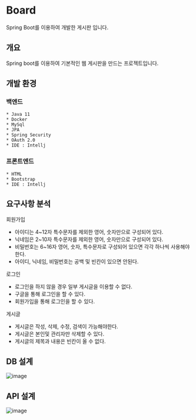 # Board
Spring Boot를 이용하여 개발한 게시판 입니다.

## 개요
Spring boot를 이용하여 기본적인 웹 게시판을 만드는 프로젝트입니다.

## 개발 환경
### 백엔드
```
* Java 11
* Docker
* MySql
* JPA
* Spring Security
* OAuth 2.0
* IDE : Intellj
```

### 프론트엔드
```
* HTML
* Bootstrap
* IDE : Intellj
```

## 요구사항 분석

회원가입
- 아이디는 4~12자 특수문자를 제외한 영어, 숫자만으로 구성되어 있다.
- 닉네임은 2~10자 특수문자를 제외한 영어, 숫자만으로 구성되어 있다.
- 비밀번호는 6~16자 영어, 숫자, 특수문자로 구성되어 있으면 각각 하나씩 사용해야한다.
- 아이디, 닉네임, 비밀번호는 공백 및 빈칸이 있으면 안된다.

로그인
- 로그인을 하지 않을 경우 일부 게시글을 이용할 수 없다.
- 구글을 통해 로그인을 할 수 있다.
- 회원가입을 통해 로그인을 할 수 있다.

게시글
- 게시글은 작성, 삭제, 수정, 검색이 가능해야한다.
- 게시글은 본인및 관리자만 삭제할 수 있다.
- 게시글의 제목과 내용은 빈칸이 올 수 없다.

## DB 설계
![image](https://user-images.githubusercontent.com/68494227/179522933-293b3e3c-b26d-44ef-9b9e-d4cccead5bfb.png)



## API 설계
![image](https://user-images.githubusercontent.com/68494227/180915538-548ac73c-779f-43fb-9ab4-154989cd74c0.png)

